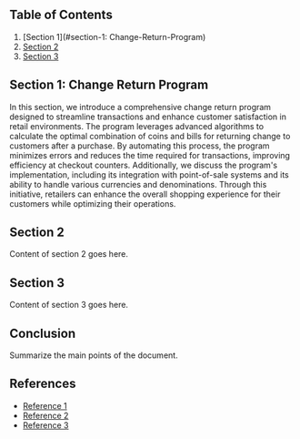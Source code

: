 
## Table of Contents

1. [Section 1](#section-1: Change-Return-Program)
2. [Section 2](#section-2)
3. [Section 3](#section-3)







## Section 1: Change Return Program

In this section, we introduce a comprehensive change return program designed to streamline transactions and enhance customer satisfaction in retail environments. The program leverages advanced algorithms to calculate the optimal combination of coins and bills for returning change to customers after a purchase. By automating this process, the program minimizes errors and reduces the time required for transactions, improving efficiency at checkout counters. Additionally, we discuss the program's implementation, including its integration with point-of-sale systems and its ability to handle various currencies and denominations. Through this initiative, retailers can enhance the overall shopping experience for their customers while optimizing their operations.



## Section 2

Content of section 2 goes here.



## Section 3

Content of section 3 goes here.



## Conclusion

Summarize the main points of the document.



## References

- [Reference 1](#)
- [Reference 2](#)
- [Reference 3](#)
